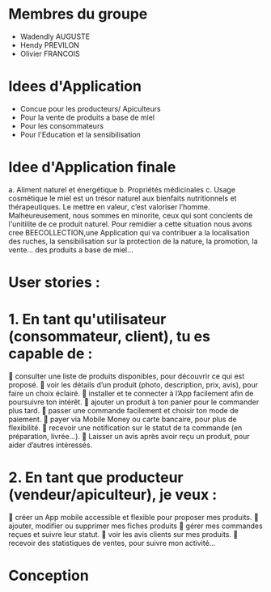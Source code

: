 # Membres du groupe
- Wadendly AUGUSTE
- Hendy PREVILON
- Olivier FRANCOIS

# Idees d'Application
- Concue pour les producteurs/ Apiculteurs
- Pour la vente de produits a base de miel
- Pour les consommateurs
- Pour l'Education et la sensibilisation

# Idee d'Application finale
a. Aliment naturel et énergétique
b. Propriétés médicinales
c. Usage cosmétique
le miel est un trésor naturel aux bienfaits nutritionnels et thérapeutiques. Le mettre en valeur, c’est valoriser l’homme. Malheureusement, nous sommes en minorite, ceux qui sont concients de l'unitilite de ce produit naturel. Pour remidier a cette situation nous  avons cree BEECOLLECTION,une Application qui va contribuer a la localisation des ruches, la sensibilisation sur la protection de la nature, la promotion, la vente... des produits a base de miel...  

# User stories :
# 1.⁠ ⁠En tant qu'utilisateur (consommateur, client), tu es capable de : 
	consulter une liste de produits disponibles, pour découvrir ce qui est proposé.
	voir les détails d’un produit (photo, description, prix, avis), pour faire un choix éclairé.
	installer et te connecter à l’App facilement afin de poursuivre ton intérêt.
	ajouter un produit à ton panier pour le commander plus tard.
	passer une commande facilement et choisir ton mode de paiement.
	payer via Mobile Money ou carte bancaire, pour plus de flexibilité.
	recevoir une notification sur le statut de ta commande (en préparation, livrée…).
	Laisser un avis après avoir reçu un produit, pour aider d’autres intéressés.

# 2.⁠ ⁠En tant que producteur (vendeur/apiculteur), je veux :
	créer un App mobile accessible et flexible pour proposer mes produits.
	ajouter, modifier ou supprimer mes fiches produits
	gérer mes commandes reçues et suivre leur statut.
	voir les avis clients sur mes produits.
	recevoir des statistiques de ventes, pour suivre mon activité…

# Conception 

